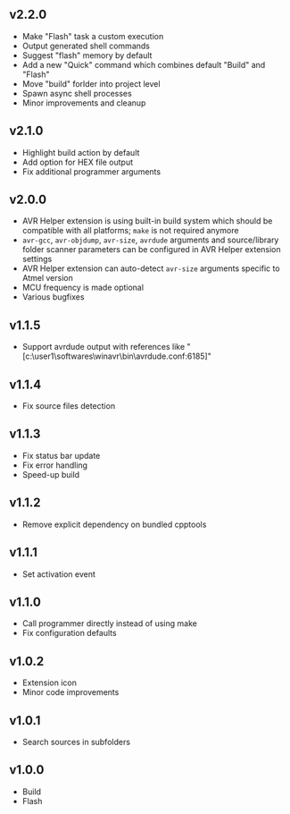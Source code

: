 ## v2.2.0
- Make "Flash" task a custom execution
- Output generated shell commands
- Suggest "flash" memory by default
- Add a new "Quick" command which combines default "Build" and "Flash"
- Move "build" forlder into project level
- Spawn async shell processes
- Minor improvements and cleanup

## v2.1.0

- Highlight build action by default
- Add option for HEX file output
- Fix additional programmer arguments

## v2.0.0

- AVR Helper extension is using built-in build system which should be compatible with all platforms; `make` is not required anymore
- `avr-gcc`, `avr-objdump`, `avr-size`, `avrdude` arguments and source/library folder scanner parameters can be configured in AVR Helper extension settings
- AVR Helper extension can auto-detect `avr-size` arguments specific to Atmel version
- MCU frequency is made optional
- Various bugfixes

## v1.1.5

- Support avrdude output with references like "\[c:\user1\softwares\winavr\bin\avrdude.conf:6185\]"

## v1.1.4

- Fix source files detection

## v1.1.3

- Fix status bar update
- Fix error handling
- Speed-up build

## v1.1.2

- Remove explicit dependency on bundled cpptools

## v1.1.1

- Set activation event

## v1.1.0

- Call programmer directly instead of using make
- Fix configuration defaults

## v1.0.2

- Extension icon
- Minor code improvements

## v1.0.1

- Search sources in subfolders

## v1.0.0

- Build
- Flash

